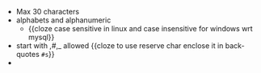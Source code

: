 - Max 30 characters
- alphabets and alphanumeric
	- {{cloze case sensitive in linux and case insensitive for windows wrt mysql}}
- start with ,#,_ allowed {{cloze to use reserve char enclose it in back-quotes `#s`}}
-